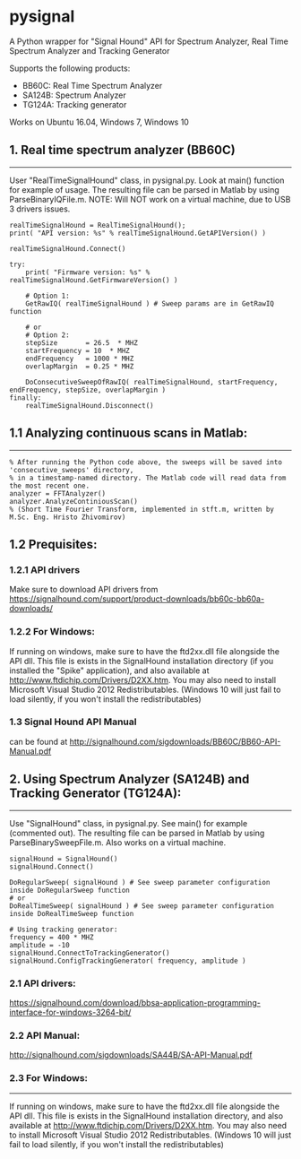 # pysignal
A Python wrapper for "Signal Hound" API for Spectrum Analyzer, Real Time Spectrum Analyzer and Tracking Generator

Supports the following products:
  - BB60C: Real Time Spectrum Analyzer
  - SA124B: Spectrum Analyzer
  - TG124A: Tracking generator

Works on Ubuntu 16.04, Windows 7, Windows 10

## 1. Real time spectrum analyzer (BB60C)
----------------------------------
User "RealTimeSignalHound" class, in pysignal.py. Look at main() function for example of usage.
The resulting file can be parsed in Matlab by using ParseBinaryIQFile.m. 
NOTE: Will NOT work on a virtual machine, due to USB 3 drivers issues. 

```
realTimeSignalHound = RealTimeSignalHound();
print( "API version: %s" % realTimeSignalHound.GetAPIVersion() )

realTimeSignalHound.Connect()

try:
    print( "Firmware version: %s" % realTimeSignalHound.GetFirmwareVersion() )

    # Option 1:
    GetRawIQ( realTimeSignalHound ) # Sweep params are in GetRawIQ function

    # or
    # Option 2:
    stepSize 	   = 26.5  * MHZ
    startFrequency = 10  * MHZ
    endFrequency   = 1000 * MHZ
    overlapMargin  = 0.25 * MHZ 
    
    DoConsecutiveSweepOfRawIQ( realTimeSignalHound, startFrequency, endFrequency, stepSize, overlapMargin )
finally:
    realTimeSignalHound.Disconnect()

```

## 1.1 Analyzing continuous scans in Matlab:
------------------------------------
```
% After running the Python code above, the sweeps will be saved into 'consecutive_sweeps' directory, 
% in a timestamp-named directory. The Matlab code will read data from the most recent one.
analyzer = FFTAnalyzer()
analyzer.AnalyzeContiniousScan()
% (Short Time Fourier Transform, implemented in stft.m, written by  M.Sc. Eng. Hristo Zhivomirov)
```
## 1.2 Prequisites:
### 1.2.1 API drivers
Make sure to download API drivers from https://signalhound.com/support/product-downloads/bb60c-bb60a-downloads/

### 1.2.2 For Windows:
If running on windows, make sure to have the ftd2xx.dll file alongside the API dll. This file is exists in the SignalHound installation directory (if you installed the "Spike" application), and also available at
http://www.ftdichip.com/Drivers/D2XX.htm.
You may also need to install Microsoft Visual Studio 2012 Redistributables.
(Windows 10 will just fail to load silently, if you won't install the redistributables)

### 1.3 Signal Hound API Manual
can be found at http://signalhound.com/sigdownloads/BB60C/BB60-API-Manual.pdf


## 2. Using Spectrum Analyzer (SA124B) and Tracking Generator (TG124A):
-------------------------------------------------------------
Use "SignalHound" class, in pysignal.py. See main() for example (commented out).
The resulting file can be parsed in Matlab by using ParseBinarySweepFile.m.
Also works on a virtual machine. 

```
signalHound = SignalHound()
signalHound.Connect()

DoRegularSweep( signalHound ) # See sweep parameter configuration inside DoRegularSweep function
# or
DoRealTimeSweep( signalHound ) # See sweep parameter configuration inside DoRealTimeSweep function

# Using tracking generator:
frequency = 400 * MHZ
amplitude = -10
signalHound.ConnectToTrackingGenerator()
signalHound.ConfigTrackingGenerator( frequency, amplitude )
```


### 2.1 API drivers:
https://signalhound.com/download/bbsa-application-programming-interface-for-windows-3264-bit/

### 2.2 API Manual:
http://signalhound.com/sigdownloads/SA44B/SA-API-Manual.pdf

### 2.3 For Windows:
------------
If running on windows, make sure to have the ftd2xx.dll file alongside the API dll. This file is exists in the SignalHound installation directory, and also available at
http://www.ftdichip.com/Drivers/D2XX.htm.
You may also need to install Microsoft Visual Studio 2012 Redistributables.
(Windows 10 will just fail to load silently, if you won't install the redistributables)
